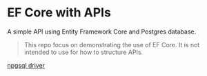 # EF Core with APIs

A simple API using Entity Framework Core and Postgres database.

> This repo focus on demonstrating the use of EF Core. It is not intended to use for how to structure APIs.

[npgsql driver](https://www.npgsql.org/index.html)
